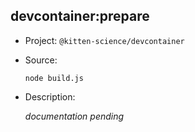 ## devcontainer:prepare

-   Project: `@kitten-science/devcontainer`
-   Source:

    ```shell
    node build.js
    ```

-   Description:

    _documentation pending_
